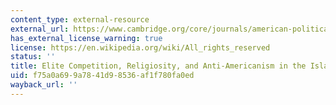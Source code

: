 ```yaml
---
content_type: external-resource
external_url: https://www.cambridge.org/core/journals/american-political-science-review/article/elite-competition-religiosity-and-anti-americanism-in-the-islamic-world/B51B3B740F267EC28E3218CE3ECD1972
has_external_license_warning: true
license: https://en.wikipedia.org/wiki/All_rights_reserved
status: ''
title: Elite Competition, Religiosity, and Anti-Americanism in the Islamic World
uid: f75a0a69-9a78-41d9-8536-af1f780fa0ed
wayback_url: ''
---
```

